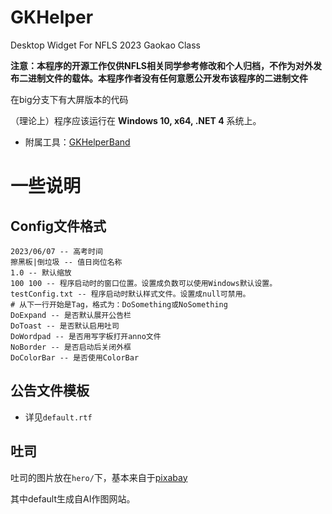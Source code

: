 # GKHelper
 Desktop Widget For NFLS 2023 Gaokao Class

**注意：本程序的开源工作仅供NFLS相关同学参考修改和个人归档，不作为对外发布二进制文件的载体。本程序作者没有任何意愿公开发布该程序的二进制文件**

在big分支下有大屏版本的代码

（理论上）程序应该运行在 **Windows 10, x64, .NET 4** 系统上。

- 附属工具：[GKHelperBand](https://github.com/XiaoGeNintendo/GKHelperBand)

# 一些说明
## Config文件格式
```
2023/06/07 -- 高考时间
擦黑板|倒垃圾 -- 值日岗位名称
1.0 -- 默认缩放
100 100 -- 程序启动时的窗口位置。设置成负数可以使用Windows默认设置。
testConfig.txt -- 程序启动时默认样式文件。设置成null可禁用。
# 从下一行开始是Tag，格式为：DoSomething或NoSomething
DoExpand -- 是否默认展开公告栏
DoToast -- 是否默认启用吐司
DoWordpad -- 是否用写字板打开anno文件
NoBorder -- 是否启动后关闭外框
DoColorBar -- 是否使用ColorBar
```
## 公告文件模板
- 详见`default.rtf`
## 吐司
吐司的图片放在`hero/`下，基本来自于[pixabay](https://pixabay.com/)

其中default生成自AI作图网站。
